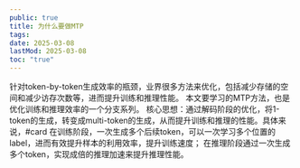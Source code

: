 ```yaml
---
public: true
title: 为什么要做MTP
tags:
date: 2025-03-08
lastMod: 2025-03-08
toc: "true"
---
```


针对token-by-token生成效率的瓶颈，业界很多方法来优化，包括减少存储的空间和减少访存次数等，进而提升训练和推理性能。
本文要学习的MTP方法，也是优化训练和推理效率的一个分支系列。
核心思想：通过解码阶段的优化，将1-token的生成，转变成multi-token的生成，从而提升训练和推理的性能。具体来说，#card
在训练阶段，一次生成多个后续token，可以一次学习多个位置的label，进而有效提升样本的利用效率，提升训练速度；
在推理阶段通过一次生成多个token，实现成倍的推理加速来提升推理性能。

